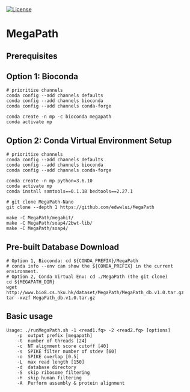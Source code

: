 [![License](https://img.shields.io/badge/License-BSD%203--Clause-blue.svg)](https://opensource.org/licenses/BSD-3-Clause)

# MegaPath

## Prerequisites

## Option 1: Bioconda
```
# prioritize channels
conda config --add channels defaults
conda config --add channels bioconda
conda config --add channels conda-forge

conda create -n mp -c bioconda megapath
conda activate mp
```

## Option 2: Conda Virtual Environment Setup
```
# prioritize channels
conda config --add channels defaults
conda config --add channels bioconda
conda config --add channels conda-forge

conda create -n mp python=3.6.10
conda activate mp
conda install samtools==0.1.18 bedtools==2.27.1

# git clone MegaPath-Nano
git clone --depth 1 https://github.com/edwwlui/MegaPath

make -C MegaPath/megahit/
make -C MegaPath/soap4/2bwt-lib/
make -C MegaPath/soap4/
```


## Pre-built Database Download
```
# Option 1, Bioconda: cd ${CONDA_PREFIX}/MegaPath
# conda info --env can show the ${CONDA_PREFIX} in the current environment.
# Option 2, Conda Virtual Env: cd ./MegaPath (the git clone)
cd ${MEGAPATH_DIR}
wget http://www.bio8.cs.hku.hk/dataset/MegaPath/MegaPath_db.v1.0.tar.gz
tar -xvzf MegaPath_db.v1.0.tar.gz
```

## Basic usage
```
Usage: ./runMegaPath.sh -1 <read1.fq> -2 <read2.fq> [options]
    -p  output prefix [megapath]
    -t  number of threads [24]
    -c  NT alignment score cutoff [40]
    -s  SPIKE filter number of stdev [60]
    -o  SPIKE overlap [0.5]
    -L  max read length [150]
    -d  database directory
    -S  skip ribosome filtering
    -H  skip human filtering
    -A  Perform assembly & protein alignment
```
